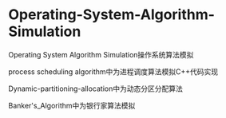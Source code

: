 # Operating-System-Algorithm-Simulation

Operating System Algorithm Simulation操作系统算法模拟

process scheduling algorithm中为进程调度算法模拟C++代码实现

Dynamic-partitioning-allocation中为动态分区分配算法

Banker's_Algorithm中为银行家算法模拟
